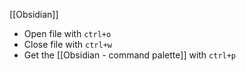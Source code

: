 [[Obsidian]]

- Open file with `ctrl+o`
- Close file with `ctrl+w`
- Get the [[Obsidian - command palette]] with `ctrl+p`